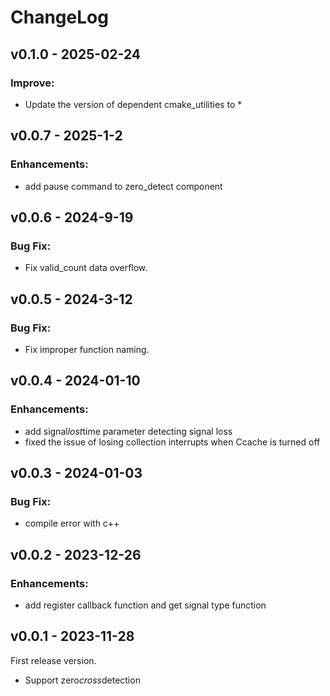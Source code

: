 # ChangeLog

## v0.1.0 - 2025-02-24

### Improve:

- Update the version of dependent cmake_utilities to *

## v0.0.7 - 2025-1-2

### Enhancements:

- add pause command to zero_detect component

## v0.0.6 - 2024-9-19

### Bug Fix:

- Fix valid_count data overflow.

## v0.0.5 - 2024-3-12

### Bug Fix:

- Fix improper function naming.

## v0.0.4 - 2024-01-10

### Enhancements:

- add signal*lost*time parameter detecting signal loss
- fixed the issue of losing collection interrupts when Ccache is turned off

## v0.0.3 - 2024-01-03

### Bug Fix:

- compile error with c++

## v0.0.2 - 2023-12-26

### Enhancements:

- add register callback function and get signal type function

## v0.0.1 - 2023-11-28

First release version.

- Support zero*cross*detection
